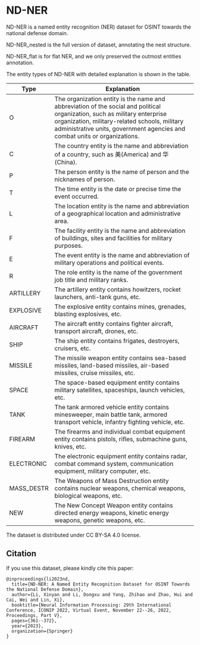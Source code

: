 # ND-NER
ND-NER is a named entity recognition (NER) dataset for OSINT towards the national defense domain.

ND-NER_nested is the full version of dataset, annotating the nest structure.

ND-NER_flat is for flat NER, and we only preserved the outmost entities annotation.

The entity types of ND-NER with detailed explanation is shown in the table.

| Type  | Explanation |
|  ----  | ----  |
| O | The organization entity is the name and abbreviation of the social and political organization, such as military enterprise organization, military-related schools, military administrative units, government agencies and combat units or organizations.|
| C | The country entity is the name and abbreviation of a country, such as 美(America) and 华(China). |
| P | The person entity is the name of person and the nicknames of person. |
|T |The time entity is the date or precise time the event occurred. |
|L | The location entity is the name and abbreviation of a geographical location and administrative area. |
|F | The facility entity is the name and abbreviation of buildings, sites and facilities for military purposes. |
|E | The event entity is the name and abbreviation of military operations and political events. |
|R | The role entity is the name of the government job title and military ranks. |
|ARTILLERY | The artillery entity contains howitzers, rocket launchers, anti-tank guns, etc.|
|EXPLOSIVE| The explosive entity contains mines, grenades, blasting explosives, etc.|
|AIRCRAFT | The aircraft entity contains fighter aircraft, transport aircraft, drones, etc. |
|SHIP	|The ship entity contains frigates, destroyers, cruisers, etc. |
|MISSILE	|The missile weapon entity contains sea-based missiles, land-based missiles, air-based missiles, cruise missiles, etc.|
|SPACE	|The space-based equipment entity contains military satellites, spaceships, launch vehicles, etc.|
|TANK|The tank armored vehicle entity contains minesweeper, main battle tank, armored transport vehicle, infantry fighting vehicle, etc.|
|FIREARM	|The firearms and individual combat equipment entity contains pistols, rifles, submachine guns, knives, etc.|
|ELECTRONIC|The electronic equipment entity contains radar, combat command system, communication equipment, military computer, etc.|
|MASS\_DESTR	|The Weapons of Mass Destruction entity contains nuclear weapons, chemical weapons, biological weapons, etc.|
|NEW	|The New Concept Weapon entity contains directed energy weapons, kinetic energy weapons, genetic weapons, etc.|

The dataset is distributed under CC BY-SA 4.0 license.

## Citation
If you use this dataset, please kindly cite this paper:
```
@inproceedings{li2023nd,
  title={ND-NER: A Named Entity Recognition Dataset for OSINT Towards the National Defense Domain},
  author={Li, Xinyan and Li, Dongxu and Yang, Zhihao and Zhao, Hui and Cai, Wei and Lin, Xi},
  booktitle={Neural Information Processing: 29th International Conference, ICONIP 2022, Virtual Event, November 22--26, 2022, Proceedings, Part V},
  pages={361--372},
  year={2023},
  organization={Springer}
}
```
